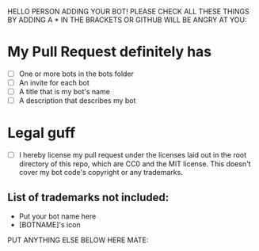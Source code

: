 HELLO PERSON ADDING YOUR BOT! PLEASE CHECK ALL THESE THINGS BY ADDING A * IN THE BRACKETS OR GITHUB WILL BE ANGRY AT YOU:

# My Pull Request definitely has
- [ ] One or more bots in the bots folder
- [ ] An invite for each bot
- [ ] A title that is my bot's name
- [ ] A description that describes my bot

# Legal guff
- [ ] I hereby license my pull request under the licenses laid out in the root directory of this repo, which are CC0 and the MIT license. This doesn't cover my bot code's copyright or any trademarks.

## List of trademarks not included:
- Put your bot name here
- [BOTNAME]'s icon

PUT ANYTHING ELSE BELOW HERE MATE:
